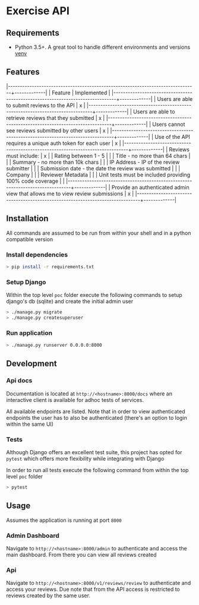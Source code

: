 # Exercise API

## Requirements
* Python 3.5+. A great tool to handle different environments and versions [venv](https://virtualenv.pypa.io/en/stable/)

## Features

|-------------------------------------------------------------------------------+-------------|
| Feature                                                                       | Implemented |
|-------------------------------------------------------------------------------+-------------|
| Users are able to submit reviews to the API                                   | x           |
|-------------------------------------------------------------------------------+-------------|
| Users are able to retrieve reviews that they submitted                        | x           |
|-------------------------------------------------------------------------------+-------------|
| Users cannot see reviews submitted by other users                             | x           |
|-------------------------------------------------------------------------------+-------------|
| Use of the API requires a unique auth token for each user                     | x           |
|-------------------------------------------------------------------------------+-------------|
| Reviews must include:                                                         | x           |
| Rating between 1 - 5                                                          |             |
| Title - no more than 64 chars                                                 |             |
| Summary - no more than 10k chars                                              |             |
| IP Address - IP of the review submitter                                       |             |
| Submission date - the date the review was submitted                           |             |
| Company                                                                       |             |
| Reviewer Metadata                                                             |             |
| Unit tests must be included providing 100% code coverage                      |             |
|-------------------------------------------------------------------------------+-------------|
| Provide an authenticated admin view that allows me to view review submissions | x           |
|-------------------------------------------------------------------------------+-------------|

## Installation
All commands are assumed to be run from within your shell and in a python
compatible version

### Install dependencies
```sh
> pip install -r requirements.txt
```

### Setup Django
Within the top level `poc` folder execute the following commands to setup
django's db (sqlite) and create the initial admin user
```sh
> ./manage.py migrate
> ./manage.py createsuperuser
```

### Run application
```sh
> ./manage.py runserver 0.0.0.0:8000
```


## Development

### Api docs
Documentation is located at `http://<hostname>:8000/docs` where an interactive
client is available for adhoc tests of services.

All available endpoints are listed. Note that in order to view authenticated
endpoints the user has to also be authenticated (there's an option to login
within the same UI)


### Tests
Although Django offers an excellent test suite, this project has opted for
`pytest` which offers more flexibility while integrating with Django

In order to run all tests execute the following command from within the top
level `poc` folder
```sh
> pytest
```

## Usage
Assumes the application is running at port `8000`

### Admin Dashboard
Navigate to `http://<hostname>:8000/admin` to authenticate and access the main
dashboard. From there you can view all reviews created

### Api
Navigate to `http://<hostname>:8000/v1/reviews/review` to authenticate and
access your reviews. Due note that from the API access is restricted to reviews
created by the same user.
